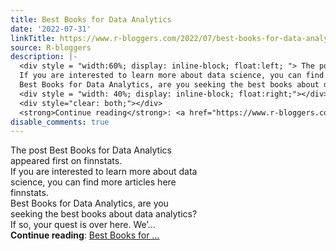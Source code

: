 ```yaml
---
title: Best Books for Data Analytics
date: '2022-07-31'
linkTitle: https://www.r-bloggers.com/2022/07/best-books-for-data-analytics/
source: R-bloggers
description: |-
  <div style = "width:60%; display: inline-block; float:left; "> The post Best Books for Data Analytics appeared first on finnstats.<br />
  If you are interested to learn more about data science, you can find more articles here finnstats.<br />
  Best Books for Data Analytics, are you seeking the best books about data analytics? If so, your quest is over here. We’...</div>
  <div style = "width: 40%; display: inline-block; float:right;"></div>
  <div style="clear: both;"></div>
  <strong>Continue reading</strong>: <a href="https://www.r-bloggers.com/2022/07/best-books-for-data-analytics/">Best Books for ...
disable_comments: true
---
```

<div style = "width:60%; display: inline-block; float:left; "> The post Best Books for Data Analytics appeared first on finnstats.<br />
If you are interested to learn more about data science, you can find more articles here finnstats.<br />
Best Books for Data Analytics, are you seeking the best books about data analytics? If so, your quest is over here. We’...</div>
<div style = "width: 40%; display: inline-block; float:right;"></div>
<div style="clear: both;"></div>
<strong>Continue reading</strong>: <a href="https://www.r-bloggers.com/2022/07/best-books-for-data-analytics/">Best Books for ...